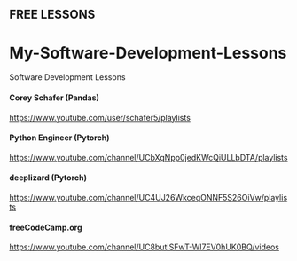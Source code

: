## FREE LESSONS

# My-Software-Development-Lessons
Software Development Lessons

#### Corey Schafer (Pandas)
https://www.youtube.com/user/schafer5/playlists

#### Python Engineer (Pytorch)
https://www.youtube.com/channel/UCbXgNpp0jedKWcQiULLbDTA/playlists

#### deeplizard (Pytorch)
https://www.youtube.com/channel/UC4UJ26WkceqONNF5S26OiVw/playlists

#### freeCodeCamp.org
https://www.youtube.com/channel/UC8butISFwT-Wl7EV0hUK0BQ/videos

